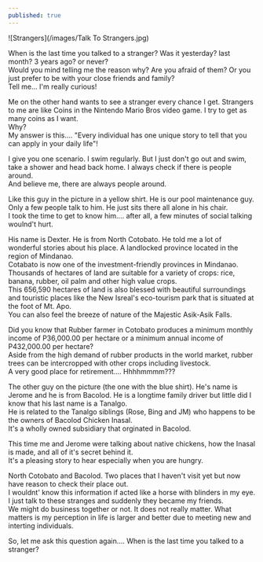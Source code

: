 ```yaml
---
published: true
---
```

![Strangers](/images/Talk To Strangers.jpg)


When is the last time you talked to a stranger? Was it yesterday? last month? 3 years ago? or never?   
Would you mind telling me the reason why? Are you afraid of them? Or you just prefer to be with your close friends and family?   
Tell me... I'm really curious!

Me on the other hand wants to see a stranger every chance I get. Strangers to me are like Coins in the Nintendo Mario Bros video game. I try to get as many coins as I want.   
Why?   
My answer is this.... "Every individual has one unique story to tell that you can apply in your daily life"!

I give you one scenario. I swim regularly. But I just don't go out and swim, take a shower and head back home. I always check if there is people around.   
And believe me, there are always people around.   

Like this guy in the picture in a yellow shirt. He is our pool maintenance guy. Only a few people talk to him. He just sits there all alone in his chair.   
I took the time to get to know him.... after all, a few minutes of social talking woulnd't hurt.

His name is Dexter. He is from North Cotobato. He told me a lot of wonderful stories about his place. A landlocked province located in the region of Mindanao.   
Cotabato is now one of the investment-friendly provinces in Mindanao. Thousands of hectares of land are suitable for a variety of crops: rice, banana, rubber, oil palm and other high value crops.   
This 656,590 hectares of land is also blessed with beautiful surroundings and touristic places like the New Isreal's eco-tourism park that is situated at the foot of Mt. Apo.   
You can also feel the breeze of nature of the Majestic Asik-Asik Falls.

Did you know that Rubber farmer in Cotobato produces a minimum monthly income of P36,000.00 per hectare or a minimum annual income of P432,000.00 per hectare?   
Aside from the high demand of rubber products in the world market, rubber trees can be intercropped with other crops including livestock.   
A very good place for retirement.... Hhhhmmmm???

The other guy on the picture (the one with the blue shirt). He's name is Jerome and he is from Bacolod. He is a longtime family driver but little did I know that his last name is a Tanalgo.   
He is related to the Tanalgo siblings (Rose, Bing and JM) who happens to be the owners of Bacolod Chicken Inasal.   
It's a wholly owned subsidiary that orginated in Bacolod. 

This time me and Jerome were talking about native chickens, how the Inasal is made, and all of it's secret behind it.   
It's a pleasing story to hear especially when you are hungry.

North Cotobato and Bacolod. Two places that I haven't visit yet but now have reason to check their place out.   
I wouldnt' know this information if acted like a horse with blinders in my eye. I just talk to these stranges and suddenly they became my friends.   
We might do business together or not. It does not really matter. What matters is my perception in life is larger and better due to meeting new and interting individuals.

So, let me ask this question again.... When is the last time you talked to a stranger?
